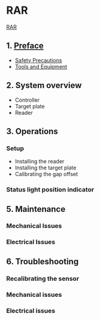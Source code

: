 # RAR

[RAR](../assets/Board1.jpg)

## 1. [Preface](rar_preface.md)
* [Safety Precautions](rar_preface.md#safety_precautions)
* [Tools and Equipment](rar_preface.md#tools_and_equipment)

## 2. System overview
* Controller
* Target plate
* Reader

## 3. Operations
### Setup
* Installing the reader
* Installing the target plate
* Calibrating the gap offset

### Status light position indicator


## 5. Maintenance
### Mechanical Issues
### Electrical Issues

## 6. Troubleshooting
### Recalibrating the sensor
### Mechanical issues
### Electrical issues

